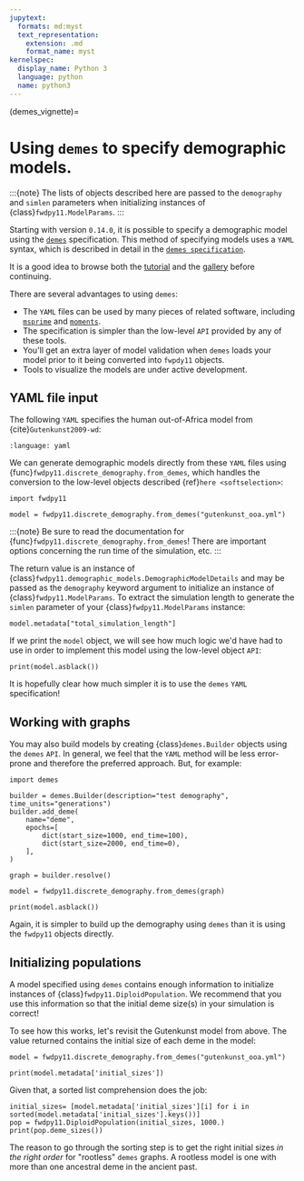 ```yaml
---
jupytext:
  formats: md:myst
  text_representation:
    extension: .md
    format_name: myst
kernelspec:
  display_name: Python 3
  language: python
  name: python3
---
```


(demes_vignette)=

# Using `demes` to specify demographic models.

:::{note}
The lists of objects described here are passed to the `demography` and `simlen` parameters when initializing instances of {class}`fwdpy11.ModelParams`.
:::

Starting with version `0.14.0`, it is possible to specify a demographic model using the [`demes`](https://popsim-consortium.github.io/demes-docs/main/) specification.
This method of specifying models uses a `YAML` syntax, which is described in detail in the [`demes specification`](https://popsim-consortium.github.io/demes-spec-docs/main/reference.html).

It is a good idea to browse both the [tutorial](https://popsim-consortium.github.io/demes-spec-docs/main/tutorial.html) and the [gallery](https://popsim-consortium.github.io/demes-spec-docs/main/gallery.html#sec-gallery) before continuing.

There are several advantages to using `demes`:

* The `YAML` files can be used by many pieces of related software, including [`msprime`](https://tskit.dev/msprime/docs/stable/) and [`moments`](https://moments.readthedocs.io).
* The specification is simpler than the low-level `API` provided by any of these tools.
* You'll get an extra layer of model validation when `demes` loads your model prior to it being converted into `fwpdy11` objects.
* Tools to visualize the models are under active development.

## YAML file input

The following `YAML` specifies the human out-of-Africa model from {cite}`Gutenkunst2009-wd`:

```{literalinclude} gutenkunst_ooa.yml
:language: yaml
```

We can generate demographic models directly from these `YAML` files using {func}`fwdpy11.discrete_demography.from_demes`, which handles the conversion to the low-level objects described {ref}`here <softselection>`:

```{code-cell} python
import fwdpy11

model = fwdpy11.discrete_demography.from_demes("gutenkunst_ooa.yml")
```

:::{note}
Be sure to read the documentation for {func}`fwdpy11.discrete_demography.from_demes`!
There are important options concerning the run time of the simulation, etc.
:::

The return value is an instance of {class}`fwdpy11.demographic_models.DemographicModelDetails` and may be passed as the `demography` keyword argument to initialize an instance of {class}`fwdpy11.ModelParams`.
To extract the simulation length to generate the `simlen` parameter of your {class}`fwdpy11.ModelParams` instance:

```{code-cell} python
model.metadata["total_simulation_length"]
```

If we print the `model` object, we will see how much logic we'd have had to use in order to implement this model using the low-level object `API`:

```{code-cell} python
print(model.asblack())
```

It is hopefully clear how much simpler it is to use the `demes` `YAML` specification!

## Working with graphs

You may also build models by creating {class}`demes.Builder` objects using the `demes` `API`.
In general, we feel that the `YAML` method will be less error-prone and therefore the preferred approach.
But, for example:

```{code-cell}
import demes

builder = demes.Builder(description="test demography", time_units="generations")
builder.add_deme(
    name="deme",
    epochs=[
        dict(start_size=1000, end_time=100),
        dict(start_size=2000, end_time=0),
    ],
)

graph = builder.resolve()

model = fwdpy11.discrete_demography.from_demes(graph)

print(model.asblack())
```

Again, it is simpler to build up the demography using `demes` than it is using the `fwdpy11` objects directly.

## Initializing populations

A model specified using `demes` contains enough information to initialize instances of {class}`fwdpy11.DiploidPopulation`.
We recommend that you use this information so that the initial deme size(s) in your simulation is correct!

To see how this works, let's revisit the Gutenkunst model from above.
The value returned contains the initial size of each deme in the model:

```{code-cell}
model = fwdpy11.discrete_demography.from_demes("gutenkunst_ooa.yml")

print(model.metadata['initial_sizes'])
```

Given that, a sorted list comprehension does the job:

```{code-cell}
initial_sizes= [model.metadata['initial_sizes'][i] for i in sorted(model.metadata['initial_sizes'].keys())]
pop = fwdpy11.DiploidPopulation(initial_sizes, 1000.)
print(pop.deme_sizes())
```

The reason to go through the sorting step is to get the right initial sizes *in the right order* for "rootless" `demes` graphs.
A rootless model is one with more than one ancestral deme in the ancient past.
